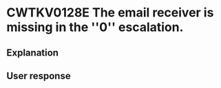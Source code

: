 # CWTKV0128E The email receiver is missing in the ''0'' escalation.

## Explanation

## User response